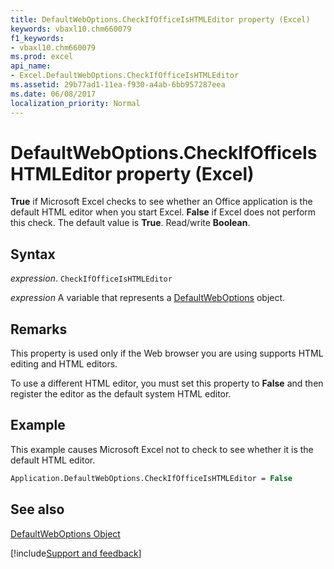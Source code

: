 ```yaml
---
title: DefaultWebOptions.CheckIfOfficeIsHTMLEditor property (Excel)
keywords: vbaxl10.chm660079
f1_keywords:
- vbaxl10.chm660079
ms.prod: excel
api_name:
- Excel.DefaultWebOptions.CheckIfOfficeIsHTMLEditor
ms.assetid: 29b77ad1-11ea-f930-a4ab-6bb957287eea
ms.date: 06/08/2017
localization_priority: Normal
---
```



# DefaultWebOptions.CheckIfOfficeIsHTMLEditor property (Excel)

**True** if Microsoft Excel checks to see whether an Office application is the default HTML editor when you start Excel. **False** if Excel does not perform this check. The default value is **True**. Read/write **Boolean**.


## Syntax

_expression_. `CheckIfOfficeIsHTMLEditor`

_expression_ A variable that represents a [DefaultWebOptions](Excel.DefaultWebOptions.md) object.


## Remarks

This property is used only if the Web browser you are using supports HTML editing and HTML editors.

To use a different HTML editor, you must set this property to  **False** and then register the editor as the default system HTML editor.


## Example

This example causes Microsoft Excel not to check to see whether it is the default HTML editor.


```vb
Application.DefaultWebOptions.CheckIfOfficeIsHTMLEditor = False
```


## See also


[DefaultWebOptions Object](Excel.DefaultWebOptions.md)

[!include[Support and feedback](~/includes/feedback-boilerplate.md)]